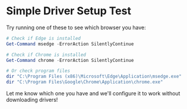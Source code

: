 # Simple Driver Setup Test

Try running one of these to see which browser you have:

```powershell
# Check if Edge is installed
Get-Command msedge -ErrorAction SilentlyContinue

# Check if Chrome is installed
Get-Command chrome -ErrorAction SilentlyContinue

# Or check program files
dir "C:\Program Files (x86)\Microsoft\Edge\Application\msedge.exe"
dir "C:\Program Files\Google\Chrome\Application\chrome.exe"
```

Let me know which one you have and we'll configure it to work without downloading drivers!

